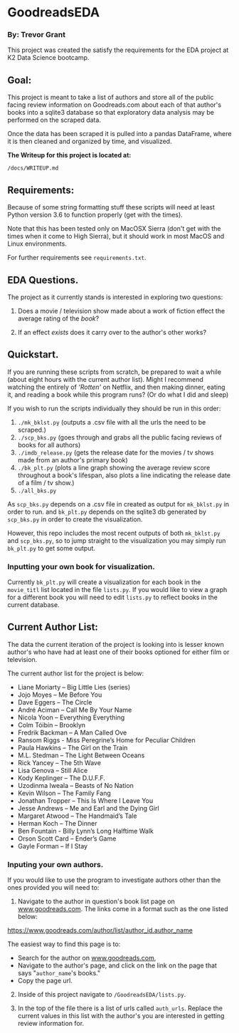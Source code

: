 # GoodreadsEDA
### By: Trevor Grant

This project was created the satisfy the requirements for the EDA project
at K2 Data Science bootcamp.

## Goal:

This project is meant to take a list of authors and store all of the public
facing review information on Goodreads.com about each of that author's books into
a sqlite3 database so that exploratory data analysis may be performed on the
scraped data.

Once the data has been scraped it is pulled into a pandas DataFrame, where it
is then cleaned and organized by time, and visualized.

**The Writeup for this project is located at:**

`/docs/WRITEUP.md`

## Requirements:

Because of some string formatting stuff these scripts will need at least Python version 3.6
to function properly (get with the times).

Note that this has been tested only on MacOSX Sierra (don't get with the times when it come
to High Sierra), but it should work in most MacOS and Linux environments.

For further requirements see `requirements.txt`.

## EDA Questions.

The project as it currently stands is interested in exploring two questions:

1. Does a movie / television show made about a work of fiction effect the average
rating of the *book*?

2. If an effect *exists* does it carry over to the author's other works?


## Quickstart.

If you are running these scripts from scratch, be prepared to wait a while
(about eight hours with the current author list). Might I recommend watching
the entirely of *'Rotten'* on Netflix, and then making dinner, eating it,
and reading a book while this program runs? (Or do what I did and sleep)

If you wish to run the scripts individually they should be run in this order:

1. `./mk_bklst.py` (outputs a .csv file with all the urls the need to be scraped.)
2. `./scp_bks.py` (goes through and grabs all the public facing reviews of books for all authors)
3.  `./imdb_release.py` (gets the release date for the movies / tv shows made from an author's primary book)
4. `./bk_plt.py` (plots a line graph showing the average review score throughout a book's lifespan, also plots a line indicating the release date of a film / tv show.)
5. `./all_bks.py`

As `scp_bks.py` depends on a .csv file in created as output for `mk_bklst.py`
in order to run. and `bk_plt.py` depends on the sqlite3 db generated by `scp_bks.py`
in order to create the visualization.

However, this repo includes the most recent outputs of both `mk_bklst.py`
and `scp_bks.py`, so to jump straight to the visualization you may simply run
`bk_plt.py` to get some output.

### Inputting your own book for visualization.

Currently `bk_plt.py` will create a visualization for each book in the `movie_titl` list located
in the file `lists.py`. If you would like to view a graph for a different book you will need to
edit `lists.py` to reflect books in the current database.

## Current Author List:

The data the current iteration of the project is looking into is lesser known
author's who have had at least one of their books optioned for either film or
television.

The current author list for the project is below:

* Liane Moriarty – Big Little Lies (series)
* Jojo Moyes – Me Before You
* Dave Eggers – The Circle
* André Aciman – Call Me By Your Name
* Nicola Yoon – Everything Everything
* Colm Tóibín – Brooklyn
* Fredrik Backman – A Man Called Ove
* Ransom Riggs - Miss Peregrine’s Home for Peculiar Children
* Paula Hawkins – The Girl on the Train
* M.L. Stedman – The Light Between Oceans
* Rick Yancey – The 5th Wave
* Lisa Genova – Still Alice
* Kody Keplinger – The D.U.F.F.
* Uzodinma Iweala – Beasts of No Nation
* Kevin Wilson – The Family Fang
* Jonathan Tropper – This Is Where I Leave You
* Jesse Andrews – Me and Earl and the Dying Girl
* Margaret Atwood – The Handmaid’s Tale
* Herman Koch – The Dinner
* Ben Fountain - Billy Lynn’s Long Halftime Walk
* Orson Scott Card – Ender’s Game
* Gayle Forman – If I Stay

### Inputing your own authors.

If you would like to use the program to investigate authors other than the ones
provided you will need to:

1. Navigate to the author in question's book list page on
www.goodreads.com. The links come in a format such as the one listed below:

https://www.goodreads.com/author/list/author_id.author_name

  The easiest way to find this page is to:
  - Search for the author on www.goodreads.com,
  - Navigate to the author's page, and click on the link on the page that says
  "`author_name`'s books."
  - Copy the page url.

2. Inside of this project navigate to `/GoodreadsEDA/lists.py`.

3. In the top of the file there is a list of urls called `auth_urls`. Replace
the current values in this list with the author's you are interested in getting
review information for.
